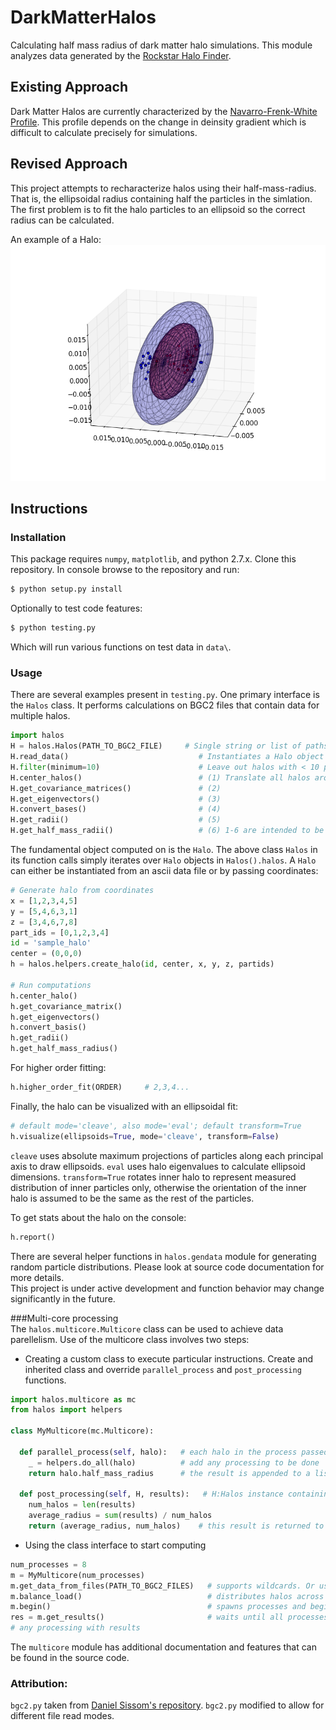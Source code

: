 # DarkMatterHalos
Calculating half mass radius of dark matter halo simulations. This module analyzes data generated by the [Rockstar Halo Finder](https://bitbucket.org/gfcstanford/rockstar).

## Existing Approach
Dark Matter Halos are currently characterized by the [Navarro-Frenk-White Profile](https://en.wikipedia.org/wiki/Navarro%E2%80%93Frenk%E2%80%93White_profile). This profile depends on the change in deinsity gradient which is difficult to calculate precisely for simulations.

## Revised Approach
This project attempts to recharacterize halos using their half-mass-radius. That is, the ellipsoidal radius containing half the particles in the simlation. The first problem is to fit the halo particles to an ellipsoid so the correct radius can be calculated.

An example of a Halo:
![image](https://raw.githubusercontent.com/hazrmard/DarkMatterHalos/master/example_halo_fit.png)

## Instructions
### Installation
This package requires `numpy`, `matplotlib`, and python 2.7.x. Clone this repository. In console browse to the repository and run:  
```bash
$ python setup.py install
```  
Optionally to test code features:
```bash
$ python testing.py
```  
Which will run various functions on test data in `data\`.   
### Usage  
There are several examples present in `testing.py`. One primary interface is the `Halos` class. It performs calculations on BGC2 files that contain data for multiple halos.
```python
import halos
H = halos.Halos(PATH_TO_BGC2_FILE)     # Single string or list of paths. Wildcards allowed.
H.read_data()                             # Instantiates a Halo object for each halo in file
H.filter(minimum=10)                      # Leave out halos with < 10 particles
H.center_halos()                          # (1) Translate all halos around center points
H.get_covariance_matrices()               # (2)
H.get_eigenvectors()                      # (3)
H.convert_bases()                         # (4)
H.get_radii()                             # (5)
H.get_half_mass_radii()                   # (6) 1-6 are intended to be run in order
```

The fundamental object computed on is the `Halo`. The above class `Halos` in its function calls simply iterates over `Halo` objects in `Halos().halos`. A `Halo` can either be instantiated from an ascii data file or by passing coordinates:
```python
# Generate halo from coordinates
x = [1,2,3,4,5]
y = [5,4,6,3,1]
z = [3,4,6,7,8]
part_ids = [0,1,2,3,4]
id = 'sample_halo'
center = (0,0,0)
h = halos.helpers.create_halo(id, center, x, y, z, partids)

# Run computations
h.center_halo()
h.get_covariance_matrix()
h.get_eigenvectors()
h.convert_basis()
h.get_radii()
h.get_half_mass_radius()
```  

For higher order fitting:
```python
h.higher_order_fit(ORDER)     # 2,3,4...
```
Finally, the halo can be visualized with an ellipsoidal fit:
```python
# default mode='cleave', also mode='eval'; default transform=True
h.visualize(ellipsoids=True, mode='cleave', transform=False)     
```

`cleave` uses absolute maximum projections of particles along each principal axis to draw ellipsoids. `eval` uses halo eigenvalues
to calculate ellipsoid dimensions. `transform=True` rotates inner halo to represent measured distribution of inner particles only,
otherwise the orientation of the inner halo is assumed to be the same as the rest of the particles.  

To get stats about the halo on the console:
```python
h.report()
```

There are several helper functions in `halos.gendata` module for generating random particle distributions. Please look at source code documentation for more details.  
This project is under active development and function behavior may change significantly in the future.

###Multi-core processing  
The `halos.multicore.Multicore` class can be used to achieve data parellelism. Use of the multicore class involves two steps:  
* Creating a custom class to execute particular instructions. Create and inherited class and override `parallel_process` and `post_processing` functions.  
```python
import halos.multicore as mc
from halos import helpers

class MyMulticore(mc.Multicore):

  def parallel_process(self, halo):   # each halo in the process passed to this function
    _ = helpers.do_all(halo)          # add any processing to be done
    return halo.half_mass_radius      # the result is appended to a list and passed to post_processing()

  def post_processing(self, H, results):   # H:Halos instance containing all halos in a process
    num_halos = len(results)
    average_radius = sum(results) / num_halos
    return (average_radius, num_halos)    # this result is returned to the main process
```

* Using the class interface to start computing  
```python
num_processes = 8
m = MyMulticore(num_processes)
m.get_data_from_files(PATH_TO_BGC2_FILES)   # supports wildcards. Or use get_data_from_class(Halos)
m.balance_load()                            # distributes halos across processes per a cost function
m.begin()                                   # spawns processes and begins computing
res = m.get_results()                       # waits until all processes are finished. Returns result list
# any processing with results
```

The `multicore` module has additional documentation and features that can be found in the source code.
### Attribution:
`bgc2.py` taken from [Daniel Sissom's repository](https://github.com/djsissom). `bgc2.py` modified to allow for different file read modes.
